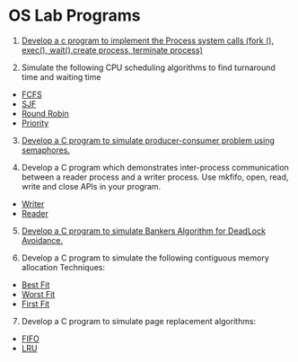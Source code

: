 # OS Lab Programs

1. [Develop a c program to implement the Process system calls (fork (), exec(), wait(),create process, terminate process)](./1.c)

2. Simulate the following CPU scheduling algorithms to find turnaround time and waiting time
  - [FCFS](./2/a.c)
  - [SJF](./2/b.c)
  - [Round Robin](./2/d.c)
  - [Priority](./2/c.c)

3. [Develop a C program to simulate producer-consumer problem using semaphores.](./3.c)

4. Develop a C program which demonstrates inter-process communication between a reader process and a writer process. Use mkfifo, open, read, write and close APIs in your program.
  - [Writer](./4/a.c)
  - [Reader](./4/b.c)

5. [Develop a C program to simulate Bankers Algorithm for DeadLock Avoidance.](./5.c)

6. Develop a C program to simulate the following contiguous memory allocation Techniques:
  - [Best Fit](./6/a.c)
  - [Worst Fit](./6/b.c)
  - [First Fit](./6/c.c)

7. Develop a C program to simulate page replacement algorithms:
  - [FIFO](./7/a.c)
  - [LRU](./7/b.c)
